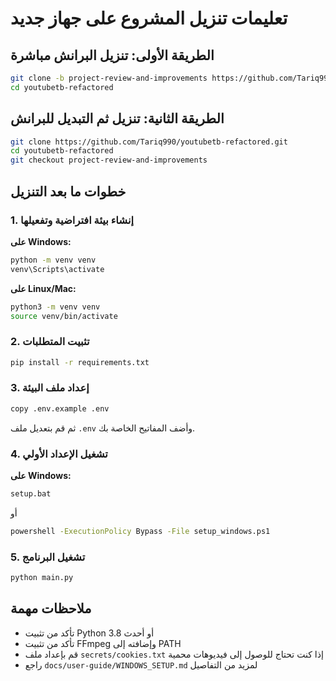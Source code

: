 # تعليمات تنزيل المشروع على جهاز جديد

## الطريقة الأولى: تنزيل البرانش مباشرة

```bash
git clone -b project-review-and-improvements https://github.com/Tariq990/youtubetb-refactored.git
cd youtubetb-refactored
```

## الطريقة الثانية: تنزيل ثم التبديل للبرانش

```bash
git clone https://github.com/Tariq990/youtubetb-refactored.git
cd youtubetb-refactored
git checkout project-review-and-improvements
```

## خطوات ما بعد التنزيل

### 1. إنشاء بيئة افتراضية وتفعيلها

**على Windows:**
```bash
python -m venv venv
venv\Scripts\activate
```

**على Linux/Mac:**
```bash
python3 -m venv venv
source venv/bin/activate
```

### 2. تثبيت المتطلبات

```bash
pip install -r requirements.txt
```

### 3. إعداد ملف البيئة

```bash
copy .env.example .env
```

ثم قم بتعديل ملف `.env` وأضف المفاتيح الخاصة بك.

### 4. تشغيل الإعداد الأولي

**على Windows:**
```bash
setup.bat
```
أو
```bash
powershell -ExecutionPolicy Bypass -File setup_windows.ps1
```

### 5. تشغيل البرنامج

```bash
python main.py
```

## ملاحظات مهمة

- تأكد من تثبيت Python 3.8 أو أحدث
- تأكد من تثبيت FFmpeg وإضافته إلى PATH
- قم بإعداد ملف `secrets/cookies.txt` إذا كنت تحتاج للوصول إلى فيديوهات محمية
- راجع `docs/user-guide/WINDOWS_SETUP.md` لمزيد من التفاصيل
